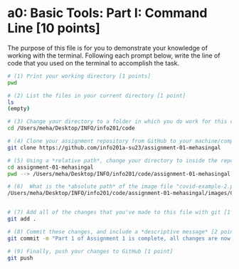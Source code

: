 # a0: Basic Tools: Part I: Command Line [10 points]

The purpose of this file is for you to demonstrate your knowledge of working with the terminal. Following each prompt below, write the line of code that you used on the terminal to accomplish the task.

```bash
# (1) Print your working directory [1 points]
pwd

# (2) List the files in your current directory [1 point]
ls
(empty)

# (3) Change your directory to a folder in which you do work for this class (if you haven't created such a folder, please do so now — perhaps titled "INFO201") [1 point]
cd /Users/meha/Desktop/INFO/info201/code

# (4) Clone your assignment repository from GitHub to your machine/computer [1 point]
git clone https://github.com/info201a-su23/assignment-01-mehasingal

# (5) Using a *relative path*, change your directory to inside the repository you just cloned [1 point]
cd assignment-01-mehasingal
pwd --> /Users/meha/Desktop/INFO/info201/code/assignment-01-mehasingal

# (6)  What is the *absolute path* of the image file "covid-example-2.png"? (You can answer the absolute path on your own computer, or the absolute path only within the GitHub repository) [1 points]
/Users/meha/Desktop/INFO/info201/code/assignment-01-mehasingal/images/COVID-19-Visualizations


# (7) Add all of the changes that you've made to this file with git [1 point]
git add .

# (8) Commit these changes, and include a *descriptive message* [2 points]
git commit -m "Part 1 of Assignment 1 is complete, all changes are now saved"

# (9) Finally, push your changes to GitHub [1 point]
git push

```
